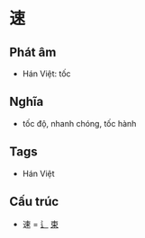 # 速

## Phát âm
* Hán Việt: tốc

## Nghĩa
* tốc độ, nhanh chóng, tốc hành

## Tags
* Hán Việt

## Cấu trúc
* 速 = [辶](辶.md) [束](束.md)

<script>window.HANZI_FIELD='速';</script>